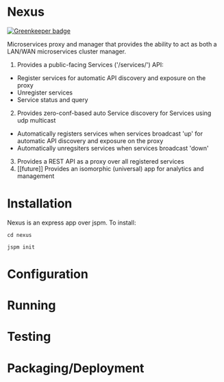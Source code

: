 # Nexus

[![Greenkeeper badge](https://badges.greenkeeper.io/gooftroop/nexus.svg)](https://greenkeeper.io/)

Microservices proxy and manager that provides the ability to act as both a LAN/WAN microservices cluster manager. 
1. Provides a public-facing Services ('/services/') API:
  - Register services for automatic API discovery and exposure on the proxy
  - Unregister services
  - Service status and query
2. Provides zero-conf-based auto Service discovery for Services using udp multicast
  - Automatically registers services when services broadcast 'up' for automatic API discovery and exposure on the proxy
  - Automatically unregsiters services when services broadcast 'down'
3. Provides a REST API as a proxy over all registered services
4. [[future]] Provides an isomorphic (universal) app for analytics and management

# Installation

Nexus is an express app over jspm. To install:

<p><code>cd nexus</code></p>
<p><code>jspm init</code></p>

# Configuration

# Running

# Testing

# Packaging/Deployment
